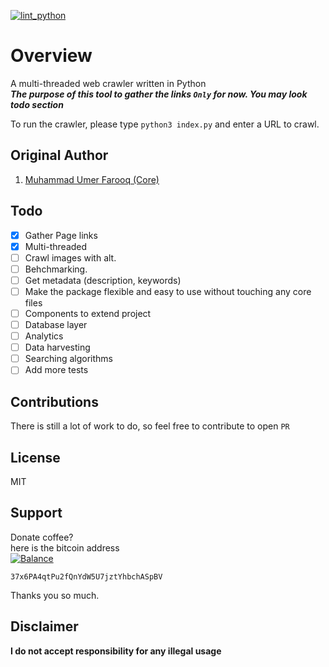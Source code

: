 [![lint_python](https://github.com/Lablnet/Web-Spider/workflows/lint_python/badge.svg)](https://github.com/Lablnet/Web-Spider/actions)

# Overview
A multi-threaded web crawler written in Python  
***The purpose of this tool to gather the links `Only` for now.  You may look todo section***

To run the crawler, please type `python3 index.py` and enter a URL to crawl.
  
## Original Author  
1. [Muhammad Umer Farooq (Core)](https://github.com/Lablnet)  
  
  ## Todo
  - [x] Gather Page links
  - [x] Multi-threaded
  - [ ] Crawl images with alt.
  - [ ] Behchmarking.
  - [ ] Get metadata (description, keywords)
  - [ ] Make the package flexible and easy to use without touching any core files
  - [ ] Components to extend project
  - [ ] Database layer
  - [ ] Analytics
  - [ ] Data harvesting
  - [ ] Searching algorithms
  - [ ] Add more tests
  
## Contributions  
There is still a lot of work to do, so feel free to contribute to open `PR`  
  
## License  
MIT  
  
## Support  
Donate coffee?  
here is the bitcoin address  
[![Balance](https://img.balancebadge.io/btc/37x6PA4qtPu2fQnYdW5U7jztYhbchASpBV.svg)](https://img.balancebadge.io/btc/37x6PA4qtPu2fQnYdW5U7jztYhbchASpBV.svg)

   ```37x6PA4qtPu2fQnYdW5U7jztYhbchASpBV```  
  
Thanks you so much.

## Disclaimer
**I do not accept responsibility for any illegal usage**
